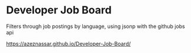 # Developer Job Board

Filters through job postings by language, using jsonp with the github jobs api 


https://azeznassar.github.io/Developer-Job-Board/
